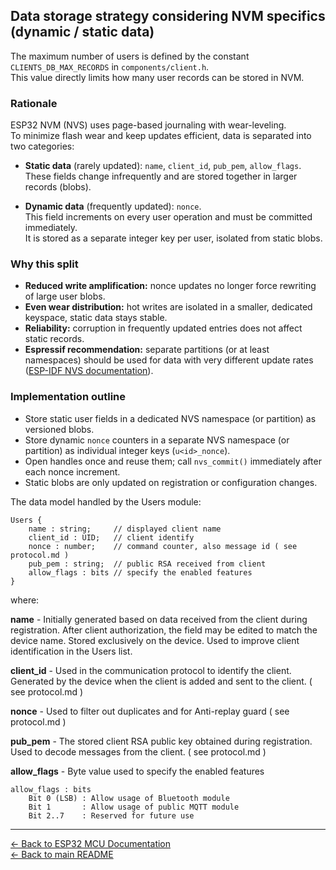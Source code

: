 ## Data storage strategy considering NVM specifics (dynamic / static data)

The maximum number of users is defined by the constant `CLIENTS_DB_MAX_RECORDS` in `components/client.h`.  
This value directly limits how many user records can be stored in NVM.

### Rationale
ESP32 NVM (NVS) uses page-based journaling with wear-leveling.  
To minimize flash wear and keep updates efficient, data is separated into two categories:

- **Static data** (rarely updated): `name`, `client_id`, `pub_pem`, `allow_flags`.  
  These fields change infrequently and are stored together in larger records (blobs).

- **Dynamic data** (frequently updated): `nonce`.  
  This field increments on every user operation and must be committed immediately.  
  It is stored as a separate integer key per user, isolated from static blobs.

### Why this split
- **Reduced write amplification:** nonce updates no longer force rewriting of large user blobs.  
- **Even wear distribution:** hot writes are isolated in a smaller, dedicated keyspace, static data stays stable.  
- **Reliability:** corruption in frequently updated entries does not affect static records.  
- **Espressif recommendation:** separate partitions (or at least namespaces) should be used for data with very different update rates  
  ([ESP-IDF NVS documentation](https://docs.espressif.com/projects/esp-idf/en/latest/esp32/api-reference/storage/nvs_flash.html)).

### Implementation outline
- Store static user fields in a dedicated NVS namespace (or partition) as versioned blobs.  
- Store dynamic `nonce` counters in a separate NVS namespace (or partition) as individual integer keys (`u<id>_nonce`).  
- Open handles once and reuse them; call `nvs_commit()` immediately after each nonce increment.  
- Static blobs are only updated on registration or configuration changes.


The data model handled by the Users module:

```text
Users {
    name : string;     // displayed client name
    client_id : UID;   // client identify
    nonce : number;    // command counter, also message id ( see protocol.md )
    pub_pem : string;  // public RSA received from client
    allow_flags : bits // specify the enabled features
}
```
where:

**name** - Initially generated based on data received from the client during registration. After client authorization, the field may be edited to match the device name. Stored exclusively on the device. Used to improve client identification in the Users list.

**client_id** - Used in the communication protocol to identify the client. Generated by the device when the client is added and sent to the client. ( see protocol.md )

**nonce** - Used to filter out duplicates and for Anti-replay guard ( see protocol.md )

**pub_pem** - The stored client RSA public key obtained during registration. Used to decode messages from the client. ( see protocol.md )

**allow_flags** - Byte value used to specify the enabled features
```text
allow_flags : bits
    Bit 0 (LSB) : Allow usage of Bluetooth module
    Bit 1       : Allow usage of public MQTT module
    Bit 2..7    : Reserved for future use
```

---

[← Back to ESP32 MCU Documentation](../../esp32_mcu/README.md)  
[← Back to main README](../../README.md)